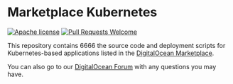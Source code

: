 # Marketplace Kubernetes

[![Apache license](https://img.shields.io/badge/license-Apache-blue.svg)](LICENSE) [![Pull Requests Welcome](https://img.shields.io/badge/PRs-welcome-brightgreen.svg?style=flat)](http://makeapullrequest.com)

This repository contains 6666 the source code and deployment scripts for Kubernetes-based applications listed in the [DigitalOcean Marketplace](https://marketplace.digitalocean.com).

You can also go to our [DigitalOcean Forum](https://forum.digitalocean.com/) with any questions you may have. 
